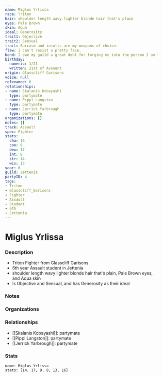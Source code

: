 ```yaml
---
name: Miglus Yrlissa
race: Triton
hair: shoulder length wavy lighter blonde hair that's plain
eyes: Pale Brown
skin: Aqua
ideal: Generosity
trait1: Objective
trait2: Sensual
trait: Sarcasm and insults are my weapons of choice.
flaw: I can't resist a pretty face.
bond: I owe my guild a great debt for forging me into the person I am today.
birthday:
  numeric: 1/21
  written: 21st of Avanent
origin: Glasscliff Garisons
voice: null
relevance: 0
relationships:
- name: Skalanis Kobayashi
  type: partymate
- name: Pippi Langston
  type: partymate
- name: Jerrick Yarbrough
  type: partymate
organizations: []
notes: []
track: Assault
spec: Fighter
stats:
  cha: 16
  con: 9
  dex: 17
  int: 8
  str: 14
  wis: 13
year: 6
guild: Jettenia
partyID: 4
tags:
- Triton
- Glasscliff_Garisons
- Fighter
- Assault
- Student
- 6th
- Jettenia
---
```

# Miglus Yrlissa
### Description
- Triton Fighter from Glasscliff Garisons
- 6th year Assault student in Jettenia
- shoulder length wavy lighter blonde hair that's plain, Pale Brown eyes, and Aqua skin
- Is Objective and Sensual, and has Generosity as their ideal

### Notes

### Organizations

### Relationships
- [[Skalanis Kobayashi]]: partymate
- [[Pippi Langston]]: partymate
- [[Jerrick Yarbrough]]: partymate

### Stats
```statblock
name: Miglus Yrlissa
stats: [14, 17, 9, 8, 13, 16]
```